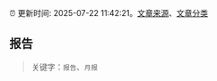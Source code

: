 :alarm_clock: 更新时间: 2025-07-22 11:42:21。[文章来源](/README.md)、[文章分类](/TAGS.md)

## 报告


> 关键字：`报告`、`月报`



